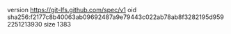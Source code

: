 version https://git-lfs.github.com/spec/v1
oid sha256:f2177c8b40063ab09692487a9e79443c022ab78ab8f3282195d9592251213930
size 1383
